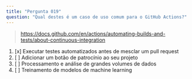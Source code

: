 ```yaml
---
title: "Pergunta 019"
question: "Qual destes é um caso de uso comum para o GitHub Actions?"
---
```



> https://docs.github.com/en/actions/automating-builds-and-tests/about-continuous-integration
1. [x] Executar testes automatizados antes de mesclar um pull request
1. [ ] Adicionar um botão de patrocínio ao seu projeto
1. [ ] Processamento e análise de grandes volumes de dados
1. [ ] Treinamento de modelos de machine learning
